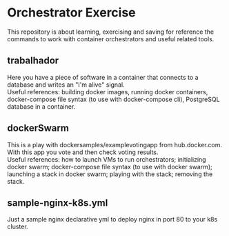 # Orchestrator Exercise
This repository is about learning, exercising and saving for reference the commands to work with container orchestrators and useful related tools. 

## trabalhador
Here you have a piece of software in a container that connects to a database and writes an "I'm alive" signal.  
Useful references: building docker images, running docker containers, docker-compose file syntax (to use with docker-compose cli), PostgreSQL database in a container.  

## dockerSwarm
This is a play with dockersamples/examplevotingapp from hub.docker.com. With this app you vote and then check voting results.  
Useful references: how to launch VMs to run orchestrators; initializing docker swarm; docker-compose file syntax (to use with docker swarm); launching a stack in docker swarm; playing with the stack; removing the stack.  

## sample-nginx-k8s.yml
Just a sample nginx declarative yml to deploy nginx in port 80 to your k8s cluster.
